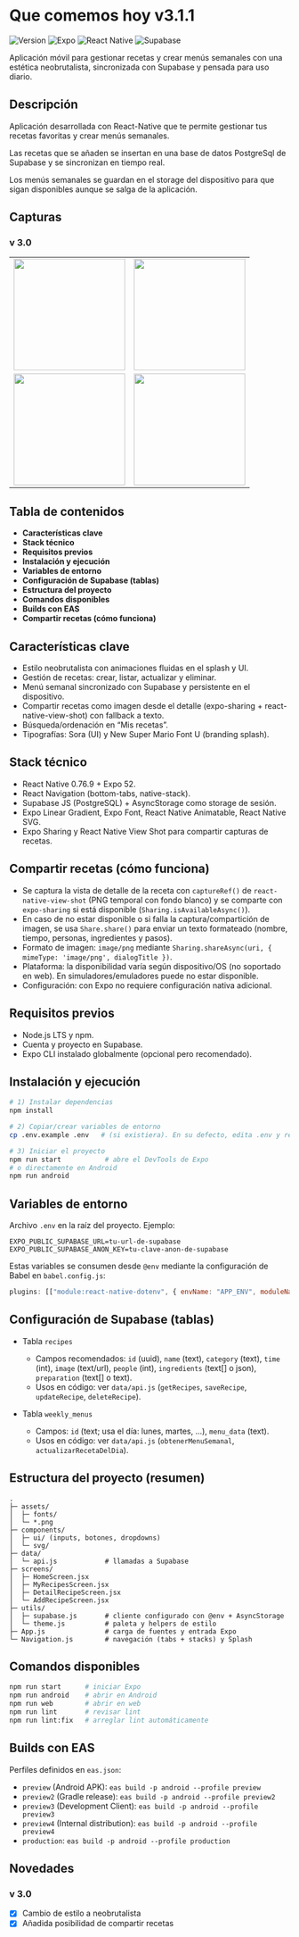 # Que comemos hoy v3.1.1

![Version](https://img.shields.io/badge/version-3.1.1-orange)
![Expo](https://img.shields.io/badge/Expo-52-000?logo=expo)
![React Native](https://img.shields.io/badge/React%20Native-0.76.9-61DAFB?logo=react)
![Supabase](https://img.shields.io/badge/Supabase-Postgres-3FCF8E?logo=supabase&logoColor=white)

Aplicación móvil para gestionar recetas y crear menús semanales con una estética neobrutalista, sincronizada con Supabase y pensada para uso diario.

## Descripción

Aplicación desarrollada con React-Native que te permite gestionar tus recetas favoritas y crear menús semanales.

Las recetas que se añaden se insertan en una base de datos PostgreSql de Supabase y se sincronizan en tiempo real.

Los menús semanales se guardan en el storage del dispositivo para que sigan disponibles aunque se salga de la aplicación.

## Capturas

### v 3.0 
<table>
  <tr>
    <td><img src="./assets/vista_splash.png" width="200"/></td>
    <td><img src="./assets/vista_menu_semanal.png" width="200"/></td>
  </tr>
  <tr>
    <td><img src="./assets/vista_mis_recetas.png" width="200"/></td>
    <td><img src="./assets/vista_detalle_receta.png" width="200"/></td>
  </tr>
</table>

## Tabla de contenidos

- **Características clave**
- **Stack técnico**
- **Requisitos previos**
- **Instalación y ejecución**
- **Variables de entorno**
- **Configuración de Supabase (tablas)**
- **Estructura del proyecto**
- **Comandos disponibles**
- **Builds con EAS**
- **Compartir recetas (cómo funciona)**

## Características clave

- Estilo neobrutalista con animaciones fluidas en el splash y UI.
- Gestión de recetas: crear, listar, actualizar y eliminar.
- Menú semanal sincronizado con Supabase y persistente en el dispositivo.
- Compartir recetas como imagen desde el detalle (expo-sharing + react-native-view-shot) con fallback a texto.
- Búsqueda/ordenación en “Mis recetas”.
- Tipografías: Sora (UI) y New Super Mario Font U (branding splash).

## Stack técnico

- React Native 0.76.9 + Expo 52.
- React Navigation (bottom-tabs, native-stack).
- Supabase JS (PostgreSQL) + AsyncStorage como storage de sesión.
- Expo Linear Gradient, Expo Font, React Native Animatable, React Native SVG.
- Expo Sharing y React Native View Shot para compartir capturas de recetas.

## Compartir recetas (cómo funciona)

- Se captura la vista de detalle de la receta con `captureRef()` de `react-native-view-shot` (PNG temporal con fondo blanco) y se comparte con `expo-sharing` si está disponible (`Sharing.isAvailableAsync()`).
- En caso de no estar disponible o si falla la captura/compartición de imagen, se usa `Share.share()` para enviar un texto formateado (nombre, tiempo, personas, ingredientes y pasos).
- Formato de imagen: `image/png` mediante `Sharing.shareAsync(uri, { mimeType: 'image/png', dialogTitle })`.
- Plataforma: la disponibilidad varía según dispositivo/OS (no soportado en web). En simuladores/emuladores puede no estar disponible.
- Configuración: con Expo no requiere configuración nativa adicional.

## Requisitos previos

- Node.js LTS y npm.
- Cuenta y proyecto en Supabase.
- Expo CLI instalado globalmente (opcional pero recomendado).

## Instalación y ejecución

```bash
# 1) Instalar dependencias
npm install

# 2) Copiar/crear variables de entorno
cp .env.example .env   # (si existiera). En su defecto, edita .env y rellena tus claves

# 3) Iniciar el proyecto
npm run start           # abre el DevTools de Expo
# o directamente en Android
npm run android
```

## Variables de entorno

Archivo `.env` en la raíz del proyecto. Ejemplo:

```env
EXPO_PUBLIC_SUPABASE_URL=tu-url-de-supabase
EXPO_PUBLIC_SUPABASE_ANON_KEY=tu-clave-anon-de-supabase
```

Estas variables se consumen desde `@env` mediante la configuración de Babel en `babel.config.js`:

```js
plugins: [["module:react-native-dotenv", { envName: "APP_ENV", moduleName: "@env", path: ".env" }]]
```

## Configuración de Supabase (tablas)

- Tabla `recipes`
  - Campos recomendados: `id` (uuid), `name` (text), `category` (text), `time` (int), `image` (text/url), `people` (int), `ingredients` (text[] o json), `preparation` (text[] o text).
  - Usos en código: ver `data/api.js` (`getRecipes`, `saveRecipe`, `updateRecipe`, `deleteRecipe`).

- Tabla `weekly_menus`
  - Campos: `id` (text; usa el día: lunes, martes, ...), `menu_data` (text).
  - Usos en código: ver `data/api.js` (`obtenerMenuSemanal`, `actualizarRecetaDelDia`).

## Estructura del proyecto (resumen)

```text
.
├─ assets/
│  ├─ fonts/
│  └─ *.png
├─ components/
│  ├─ ui/ (inputs, botones, dropdowns)
│  └─ svg/
├─ data/
│  └─ api.js            # llamadas a Supabase
├─ screens/
│  ├─ HomeScreen.jsx
│  ├─ MyRecipesScreen.jsx
│  ├─ DetailRecipeScreen.jsx
│  └─ AddRecipeScreen.jsx
├─ utils/
│  ├─ supabase.js       # cliente configurado con @env + AsyncStorage
│  └─ theme.js          # paleta y helpers de estilo
├─ App.js               # carga de fuentes y entrada Expo
└─ Navigation.js        # navegación (tabs + stacks) y Splash
```

## Comandos disponibles

```bash
npm run start      # iniciar Expo
npm run android    # abrir en Android
npm run web        # abrir en web
npm run lint       # revisar lint
npm run lint:fix   # arreglar lint automáticamente
```

## Builds con EAS

Perfiles definidos en `eas.json`:

- `preview` (Android APK): `eas build -p android --profile preview`
- `preview2` (Gradle release): `eas build -p android --profile preview2`
- `preview3` (Development Client): `eas build -p android --profile preview3`
- `preview4` (Internal distribution): `eas build -p android --profile preview4`
- `production`: `eas build -p android --profile production`

## Novedades

### v 3.0

- [x] Cambio de estilo a neobrutalista
- [x] Añadida posibilidad de compartir recetas
